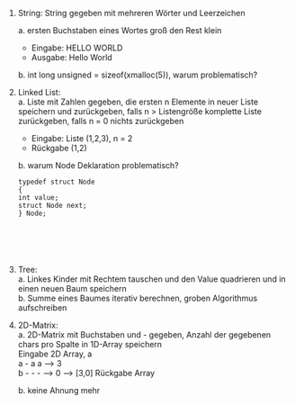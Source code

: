 1. String: String gegeben mit mehreren Wörter und Leerzeichen

   a. ersten Buchstaben eines Wortes groß den Rest klein
   * Eingabe: HELLO WORLD
   * Ausgabe: Hello World

   b. int long unsigned = sizeof(xmalloc(5)), warum problematisch?
2. Linked List: <br> a. Liste mit Zahlen gegeben, die ersten n Elemente in neuer Liste speichern und zurückgeben, falls n > Listengröße komplette Liste zurückgeben, falls n = 0 nichts zurückgeben
   * Eingabe: Liste (1,2,3), n = 2
   * Rückgabe (1,2)

   b. warum Node Deklaration problematisch?

   ```
   typedef struct Node
   {
   int value;
   struct Node next;
   } Node;
   
   
   
   
   
   
   ```
3. Tree:<br> a. Linkes Kinder mit Rechtem tauschen und den Value quadrieren und in einen neuen Baum speichern <br> b. Summe eines Baumes iterativ berechnen, groben Algorithmus aufschreiben
4. 2D-Matrix: <br> a. 2D-Matrix mit Buchstaben und - gegeben, Anzahl der gegebenen chars pro Spalte in 1D-Array speichern <br> Eingabe 2D Array, a <br> a - a a --> 3 <br> b - - - --> 0 --> [3,0] Rückgabe Array <br>

   b. keine Ahnung mehr